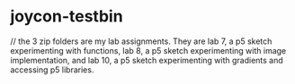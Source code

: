 # joycon-testbin
// the 3 zip folders are my lab assignments. They are lab 7, a p5 sketch experimenting with functions, lab 8, a p5 sketch experimenting with image implementation, and lab 10, a p5 sketch experimenting with gradients and accessing p5 libraries.
